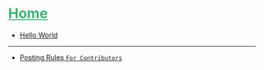 # <span style="color: #3cb371; text-decoration: underline">Home</span>

* [Hello World](./11-10-2018(hello-world)/hello-world.md)  

- - -

* [Posting Rules  `For Contributors`](./posting-rules.md)